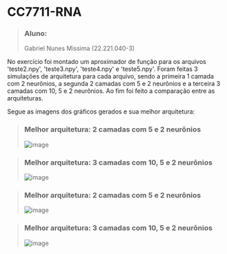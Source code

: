 # CC7711-RNA

> ### Aluno:
> Gabriel Nunes Missima (22.221.040-3)

 No exercício foi montado um aproximador de função para os arquivos 'teste2.npy', 'teste3.npy', 'teste4.npy' e 'teste5.npy'. Foram feitas 3 simulações de arquitetura para cada arquivo, sendo a primeira 1 camada com 2 neurônios, a segunda 2 camadas com 5 e 2 neurônios e a terceira 3 camadas com 10, 5 e 2 neurônios. Ao fim foi feito a comparação entre as arquiteturas.
 
 Segue as imagens dos gráficos gerados e sua melhor arquitetura:

> ### Melhor arquitetura: 2 camadas com 5 e 2 neurônios
> ![image](https://github.com/user-attachments/assets/c85f0b6c-e833-4ef2-a5a7-608add8f7e9e)

> ### Melhor arquitetura: 3 camadas com 10, 5 e 2 neurônios
> ![image](https://github.com/user-attachments/assets/484bafc7-e24b-4333-b88a-b1f5b6a57f19)

> ### Melhor arquitetura: 2 camadas com 5 e 2 neurônios
> ![image](https://github.com/user-attachments/assets/b7df9d8e-20ae-4fb1-bc0b-218ad9c0dc9b)

> ### Melhor arquitetura: 3 camadas com 10, 5 e 2 neurônios
> ![image](https://github.com/user-attachments/assets/4e060a22-cee4-4645-9d78-2f78184b1f99)
